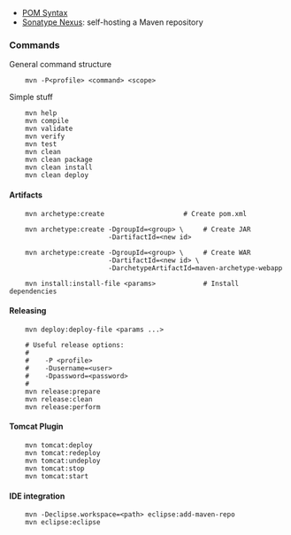 -  [POM Syntax](http://maven.apache.org/pom.html)
-  [Sonatype Nexus](http://www.sonatype.org/nexus/): self-hosting a Maven repository

### Commands

General command structure
```shell
    mvn -P<profile> <command> <scope>
```
Simple stuff
```shell
    mvn help
    mvn compile
    mvn validate
    mvn verify
    mvn test
    mvn clean 
    mvn clean package
    mvn clean install
    mvn clean deploy
```
#### Artifacts
```shell
    mvn archetype:create                    # Create pom.xml

    mvn archetype:create -DgroupId=<group> \     # Create JAR
                         -DartifactId=<new id>

    mvn archetype:create -DgroupId=<group> \     # Create WAR
                         -DartifactId=<new id> \
                         -DarchetypeArtifactId=maven-archetype-webapp

    mvn install:install-file <params>            # Install dependencies
```
#### Releasing
```shell
    mvn deploy:deploy-file <params ...>

    # Useful release options:
    #
    #    -P <profile>
    #    -Dusername=<user>
    #    -Dpassword=<password>
    #
    mvn release:prepare
    mvn release:clean
    mvn release:perform
```
#### Tomcat Plugin
```shell
    mvn tomcat:deploy
    mvn tomcat:redeploy
    mvn tomcat:undeploy
    mvn tomcat:stop
    mvn tomcat:start
```
#### IDE integration
```shell
    mvn -Declipse.workspace=<path> eclipse:add-maven-repo
    mvn eclipse:eclipse
```
